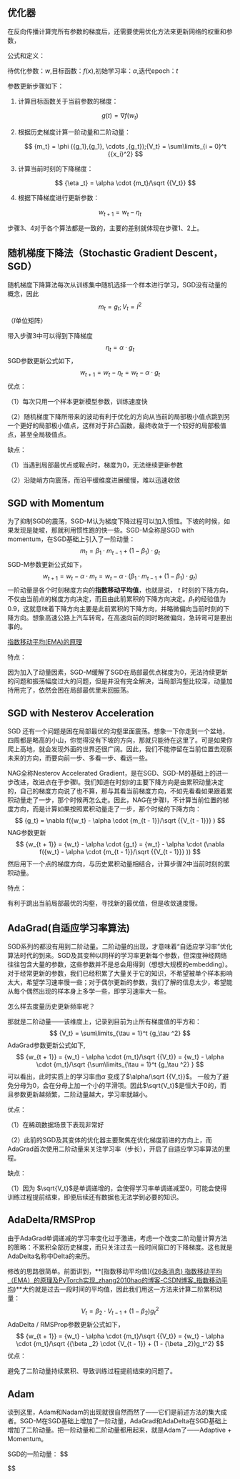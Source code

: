 ## 优化器

在反向传播计算完所有参数的梯度后，还需要使用优化方法来更新网络的权重和参数，

公式和定义：

待优化参数：$w$,目标函数：$f(x)$,初始学习率：$\alpha$,迭代epoch：$t$

参数更新步骤如下：

1. 计算目标函数关于当前参数的梯度：

$$
g(t) = \nabla f({w_t})
$$

2. 根据历史梯度计算一阶动量和二阶动量：
   
   $$
   {m_t} = \phi ({g_1},{g_1}, \cdots ,{g_t});{V_t} = \sum\limits_{i = 0}^t {{x_i}^2}
   $$

3. 计算当前时刻的下降梯度：
   
   $$
   {\eta _t} = \alpha  \cdot {m_t}/\sqrt {{V_t}}
   $$

4. 根据下降梯度进行更新参数：

$$
{w_{t + 1}} = {w_t} - {\eta _t}
$$

步骤3、4对于各个算法都是一致的，主要的差别就体现在步骤1、2上。

## 随机梯度下降法（Stochastic Gradient Descent，SGD）

随机梯度下降算法每次从训练集中随机选择一个样本进行学习，SGD没有动量的概念，因此
$$
{m_t} = {g_t};{V_t} = {I^2}
$$
（$I$单位矩阵）

带入步骤3中可以得到下降梯度
$$
{\eta _t} = \alpha  \cdot {g_t}
$$
SGD参数更新公式如下，
$$
{w_{t + 1}} = {w_t} - {\eta _t}={w_t} - \alpha  \cdot {g_t}
$$
优点：

（1）每次只用一个样本更新模型参数，训练速度快

（2）随机梯度下降所带来的波动有利于优化的方向从当前的局部极小值点跳到另一个更好的局部极小值点，这样对于非凸函数，最终收敛于一个较好的局部极值点，甚至全局极值点。

缺点：

（1）当遇到局部最优点或鞍点时，梯度为0，无法继续更新参数

（2）沿陡峭方向震荡，而沿平缓维度进展缓慢，难以迅速收敛

## SGD with Momentum

为了抑制SGD的震荡，SGD-M认为梯度下降过程可以加入惯性。下坡的时候，如果发现是陡坡，那就利用惯性跑的快一些。SGD-M全称是SGD with momentum，在SGD基础上引入了一阶动量：
$$
{m_t} = {\beta _1} \cdot {m_{t - 1}} + (1 - {\beta _1}) \cdot {g_t}
$$
SGD-M参数更新公式如下，
$$
{w_{t + 1}} = {w_t} - \alpha  \cdot {m_t} = {w_t} - \alpha  \cdot ({\beta _1} \cdot {m_{t - 1}} + (1 - {\beta _1}) \cdot {g_t})
$$
一阶动量是各个时刻梯度方向的**指数移动平均值**，也就是说， $t$ 时刻的下降方向，不仅由当前点的梯度方向决定，而且由此前累积的下降方向决定。$\beta_1$的经验值为0.9，这就意味着下降方向主要是此前累积的下降方向，并略微偏向当前时刻的下降方向。想象高速公路上汽车转弯，在高速向前的同时略微偏向，急转弯可是要出事的。

[指数移动平均(EMA)的原理](https://blog.csdn.net/zhang2010hao/article/details/91599411?spm=1001.2101.3001.6650.2&utm_medium=distribute.pc_relevant.none-task-blog-2~default~BlogCommendFromBaidu~default-2.highlightwordscore&depth_1-utm_source=distribute.pc_relevant.none-task-blog-2~default~BlogCommendFromBaidu~default-2.highlightwordscore)

特点：

因为加入了动量因素，SGD-M缓解了SGD在局部最优点梯度为0，无法持续更新的问题和振荡幅度过大的问题，但是并没有完全解决，当局部沟壑比较深，动量加持用完了，依然会困在局部最优里来回振荡。

## SGD with Nesterov Acceleration

SGD 还有一个问题是困在局部最优的沟壑里面震荡。想象一下你走到一个盆地，四周都是略高的小山，你觉得没有下坡的方向，那就只能待在这里了。可是如果你爬上高地，就会发现外面的世界还很广阔。因此，我们不能停留在当前位置去观察未来的方向，而要向前一步、多看一步、看远一些。

NAG全称Nesterov Accelerated Gradient，是在SGD、SGD-M的基础上的进一步改进，改进点在于步骤Ⅰ。我们知道在时刻$t$的主要下降方向是由累积动量决定的，自己的梯度方向说了也不算，那与其看当前梯度方向，不如先看看如果跟着累积动量走了一步，那个时候再怎么走。因此，NAG在步骤Ⅰ，不计算当前位置的梯度方向，而是计算如果按照累积动量走了一步，那个时候的下降方向：
$$
{g_t} = \nabla f({w_t} - \alpha  \cdot {m_{t - 1}}/\sqrt {{V_{t - 1}}} )
$$
NAG参数更新
$$
{w_{t + 1}} = {w_t} - \alpha  \cdot {g_t} = {w_t} - \alpha  \cdot (\nabla f({w_t} - \alpha  \cdot {m_{t - 1}}/\sqrt {{V_{t - 1}}} ))
$$
然后用下一个点的梯度方向，与历史累积动量相结合，计算步骤2中当前时刻的累积动量。

特点：

有利于跳出当前局部最优的沟壑，寻找新的最优值，但是收敛速度慢。

## AdaGrad(自适应学习率算法)

SGD系列的都没有用到二阶动量。二阶动量的出现，才意味着“自适应学习率”优化算法时代的到来。SGD及其变种以同样的学习率更新每个参数，但深度神经网络往往包含大量的参数，这些参数并不是总会用得到（想想大规模的embedding）。对于经常更新的参数，我们已经积累了大量关于它的知识，不希望被单个样本影响太大，希望学习速率慢一些；对于偶尔更新的参数，我们了解的信息太少，希望能从每个偶然出现的样本身上多学一些，即学习速率大一些。

怎么样去度量历史更新频率呢？

那就是二阶动量——该维度上，记录到目前为止所有梯度值的平方和：
$$
{V_t} = \sum\limits_{\tau  = 1}^t {g_\tau ^2}
$$
AdaGrad参数更新公式如下,
$$
{w_{t + 1}} = {w_t} - \alpha  \cdot {m_t}/\sqrt {{V_t}}  = {w_t} - \alpha  \cdot {m_t}/\sqrt {\sum\limits_{\tau  = 1}^t {g_\tau ^2} }
$$
可以看出，此时实质上的学习率由$\alpha$ 变成了$\alpha/\sqrt {{V_t}}$。 一般为了避免分母为0，会在分母上加一个小的平滑项。因此$\sqrt{V_t}$是恒大于0的，而且参数更新越频繁，二阶动量越大，学习率就越小。

优点：

（1）在稀疏数据场景下表现非常好

（2）此前的SGD及其变体的优化器主要聚焦在优化梯度前进的方向上，而AdaGrad首次使用二阶动量来关注学习率（步长），开启了自适应学习率算法的里程。

缺点：

（1）因为 $\sqrt{V_t}$是单调递增的，会使得学习率单调递减至0，可能会使得训练过程提前结束，即便后续还有数据也无法学到必要的知识。

## AdaDelta/RMSProp

由于AdaGrad单调递减的学习率变化过于激进，考虑一个改变二阶动量计算方法的策略：不累积全部历史梯度，而只关注过去一段时间窗口的下降梯度。这也就是AdaDelta名称中Delta的来历。

修改的思路很简单。前面讲到，**[指数移动平均值]([(26条消息) 指数移动平均（EMA）的原理及PyTorch实现_zhang2010hao的博客-CSDN博客_指数移动平均](https://blog.csdn.net/zhang2010hao/article/details/91599411?spm=1001.2101.3001.6650.2&utm_medium=distribute.pc_relevant.none-task-blog-2~default~BlogCommendFromBaidu~default-2.highlightwordscore&depth_1-utm_source=distribute.pc_relevant.none-task-blog-2~default~BlogCommendFromBaidu~default-2.highlightwordscore))**大约就是过去一段时间的平均值，因此我们用这一方法来计算二阶累积动量：
$$
{V_t} = {\beta _2} \cdot {V_{t - 1}} + (1 - {\beta _2})g_t^2
$$
AdaDelta / RMSProp参数更新公式如下，
$$
{w_{t + 1}} = {w_t} - \alpha  \cdot {m_t}/\sqrt {{V_t}}  = {w_t} - \alpha  \cdot {m_t}/\sqrt {{\beta _2} \cdot {V_{t - 1}} + (1 - {\beta _2})g_t^2}
$$
优点：

避免了二阶动量持续累积、导致训练过程提前结束的问题了。

## Adam

谈到这里，Adam和Nadam的出现就很自然而然了——它们是前述方法的集大成者。SGD-M在SGD基础上增加了一阶动量，AdaGrad和AdaDelta在SGD基础上增加了二阶动量。把一阶动量和二阶动量都用起来，就是Adam了——Adaptive + Momentum。

SGD的一阶动量：
$$

$$
